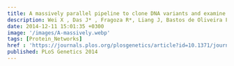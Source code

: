 ```yaml
---
title: A massively parallel pipeline to clone DNA variants and examine molecular phenotypes of human disease mutations
description: Wei X , Das J* , Fragoza R*, Liang J, Bastos de Oliveira F.M, Lee H.R, Wang X, Mort M, Stenson P.D, Cooper D.N, Lipkin S.M, Smolka M.B, Yu H
date: 2014-12-11 15:01:35 +0300
image: '/images/A-massively.webp'
tags: [Protein_Networks]
href : 'https://journals.plos.org/plosgenetics/article?id=10.1371/journal.pgen.1004819'
published: PLoS Genetics 2014
---
```

